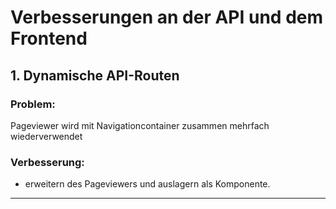 # Verbesserungen an der API und dem Frontend

## 1. Dynamische API-Routen
### Problem:
Pageviewer wird mit Navigationcontainer zusammen mehrfach wiederverwendet 

### Verbesserung:
- erweitern des Pageviewers und auslagern als Komponente.

---

